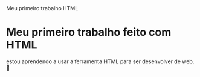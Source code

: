 <!DOCTYPE HTML> 

<html>

<head>
<meta charset="utf-8">
Meu primeiro trabalho HTML
</head> 

<body>

<h1> Meu primeiro trabalho feito com HTML 
</h1>

<p> estou aprendendo a usar a ferramenta HTML para ser desenvolver de web. 🤖
  
</p>

</body>

</html>
